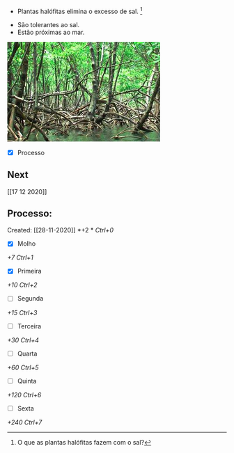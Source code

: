+ Plantas halófitas elimina o excesso de sal. [^1]

[^1]: O que as plantas halófitas fazem com o sal?

+ São tolerantes ao sal.
+ Estão próximas ao mar.

![](Imagens/paste-33638183862273.jpg)

- [x] Processo 

## Next
[[17 12 2020]]
## Processo:
Created: [[28-11-2020]]
*+2 *  *Ctrl+0*
- [x] Molho  

*+7*  *Ctrl+1*

- [x] Primeira 

*+10*  *Ctrl+2*

- [ ] Segunda

*+15*  *Ctrl+3*

- [ ] Terceira 

*+30*  *Ctrl+4*

- [ ] Quarta 

*+60*  *Ctrl+5*

- [ ] Quinta 

*+120*  *Ctrl+6*

- [ ] Sexta 

*+240*  *Ctrl+7*
